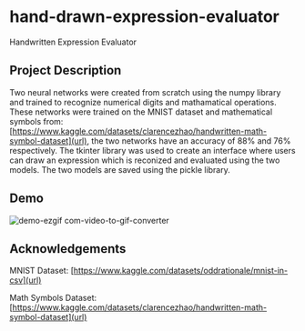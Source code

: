 # hand-drawn-expression-evaluator
Handwritten Expression Evaluator

## Project Description

Two neural networks were created from scratch using the numpy library and trained to recognize numerical digits and mathamatical operations. These networks were trained on the MNIST dataset and mathematical symbols from: [https://www.kaggle.com/datasets/clarencezhao/handwritten-math-symbol-dataset](url), the two networks have an accuracy of 88% and 76% respectively. The tkinter library was used to create an interface where users can draw an expression which is reconized and evaluated using the two models. The two models are saved using the pickle library. 

## Demo 

![demo-ezgif com-video-to-gif-converter](https://github.com/user-attachments/assets/116f6164-7ed7-4e3a-8413-dea04ecdfe54)


## Acknowledgements

MNIST Dataset: [https://www.kaggle.com/datasets/oddrationale/mnist-in-csv](url)

Math Symbols Dataset: [https://www.kaggle.com/datasets/clarencezhao/handwritten-math-symbol-dataset](url)
